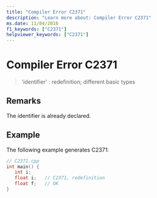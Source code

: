 ```yaml
---
title: "Compiler Error C2371"
description: "Learn more about: Compiler Error C2371"
ms.date: 11/04/2016
f1_keywords: ["C2371"]
helpviewer_keywords: ["C2371"]
---
```

# Compiler Error C2371

> 'identifier' : redefinition; different basic types

## Remarks

The identifier is already declared.

## Example

The following example generates C2371:

```cpp
// C2371.cpp
int main() {
   int i;
   float i;   // C2371, redefinition
   float f;   // OK
}
```
